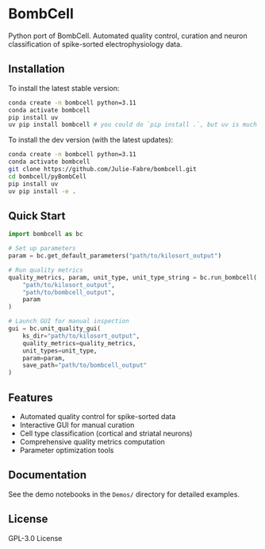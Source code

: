 # BombCell

Python port of BombCell. Automated quality control, curation and neuron classification of spike-sorted electrophysiology data.

## Installation

To install the latest stable version:
```bash
conda create -n bombcell python=3.11
conda activate bombcell
pip install uv
uv pip install bombcell # you could do `pip install .`, but uv is much quicker!
```
To install the dev version (with the latest updates): 
```bash
conda create -n bombcell python=3.11
conda activate bombcell
git clone https://github.com/Julie-Fabre/bombcell.git
cd bombcell/pyBombCell
pip install uv
uv pip install -e .
```

## Quick Start

```python
import bombcell as bc

# Set up parameters
param = bc.get_default_parameters("path/to/kilosort_output")

# Run quality metrics
quality_metrics, param, unit_type, unit_type_string = bc.run_bombcell(
    "path/to/kilosort_output", 
    "path/to/bombcell_output", 
    param
)

# Launch GUI for manual inspection
gui = bc.unit_quality_gui(
    ks_dir="path/to/kilosort_output",
    quality_metrics=quality_metrics,
    unit_types=unit_type,
    param=param,
    save_path="path/to/bombcell_output"
)
```

## Features

- Automated quality control for spike-sorted data
- Interactive GUI for manual curation
- Cell type classification (cortical and striatal neurons)
- Comprehensive quality metrics computation
- Parameter optimization tools

## Documentation

See the demo notebooks in the `Demos/` directory for detailed examples.

## License

GPL-3.0 License
